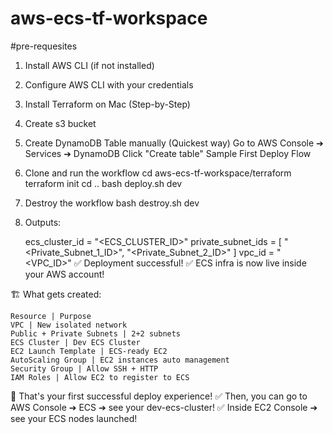 # aws-ecs-tf-workspace

#pre-requesites

1. Install AWS CLI (if not installed)


2. Configure AWS CLI with your credentials 
3. Install Terraform on Mac (Step-by-Step)
4. Create s3 bucket 
5. Create DynamoDB Table manually (Quickest way)
    Go to AWS Console ➔ Services ➔ DynamoDB
    Click "Create table"
    Sample First Deploy Flow
6. Clone and run the workflow
   cd aws-ecs-tf-workspace/terraform
      terraform init
   cd ..
      bash deploy.sh dev
7. Destroy the workflow
   bash destroy.sh dev 
8. Outputs:

    ecs_cluster_id = "<ECS_CLUSTER_ID>"
    private_subnet_ids = [
    "<Private_Subnet_1_ID>",
    "<Private_Subnet_2_ID>"
    ]
    vpc_id = "<VPC_ID>"
    ✅ Deployment successful!
    ✅ ECS infra is now live inside your AWS account!

🏗 What gets created:

    Resource | Purpose
    VPC | New isolated network
    Public + Private Subnets | 2+2 subnets
    ECS Cluster | Dev ECS Cluster
    EC2 Launch Template | ECS-ready EC2
    AutoScaling Group | EC2 instances auto management
    Security Group | Allow SSH + HTTP
    IAM Roles | Allow EC2 to register to ECS

🎯 That's your first successful deploy experience!
✅ Then, you can go to AWS Console ➔ ECS ➔ see your dev-ecs-cluster!
✅ Inside EC2 Console ➔ see your ECS nodes launched!


